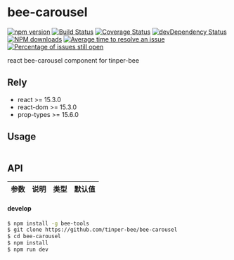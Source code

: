 # bee-carousel

[![npm version](https://img.shields.io/npm/v/bee-carousel.svg)](https://www.npmjs.com/package/bee-carousel)
[![Build Status](https://img.shields.io/travis/tinper-bee/bee-carousel/master.svg)](https://travis-ci.org/tinper-bee/bee-carousel)
[![Coverage Status](https://coveralls.io/repos/github/tinper-bee/bee-carousel/badge.svg?branch=master)](https://coveralls.io/github/tinper-bee/bee-carousel?branch=master)
[![devDependency Status](https://img.shields.io/david/dev/tinper-bee/bee-carousel.svg)](https://david-dm.org/tinper-bee/bee-carousel#info=devDependencies)
[![NPM downloads](http://img.shields.io/npm/dm/bee-carousel.svg?style=flat)](https://npmjs.org/package/bee-carousel)
[![Average time to resolve an issue](http://isitmaintained.com/badge/resolution/tinper-bee/bee-carousel.svg)](http://isitmaintained.com/project/tinper-bee/bee-carousel "Average time to resolve an issue")
[![Percentage of issues still open](http://isitmaintained.com/badge/open/tinper-bee/bee-carousel.svg)](http://isitmaintained.com/project/tinper-bee/bee-carousel "Percentage of issues still open")



react bee-carousel component for tinper-bee

## Rely

- react >= 15.3.0
- react-dom >= 15.3.0
- prop-types >= 15.6.0

## Usage

```js


```



## API

|参数|说明|类型|默认值|
|:--|:---:|:--:|---:|

#### develop

```sh
$ npm install -g bee-tools
$ git clone https://github.com/tinper-bee/bee-carousel
$ cd bee-carousel
$ npm install
$ npm run dev
```

